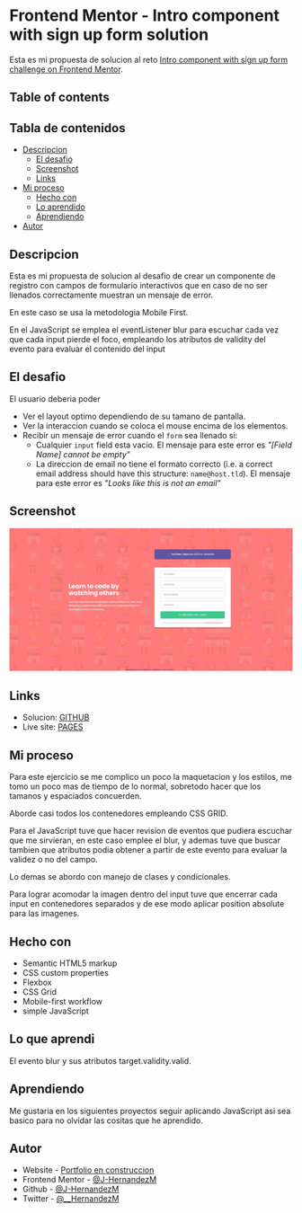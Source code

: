 # Frontend Mentor - Intro component with sign up form solution

Esta es mi propuesta de solucion al reto [Intro component with sign up form challenge on Frontend Mentor](https://www.frontendmentor.io/challenges/intro-component-with-signup-form-5cf91bd49edda32581d28fd1).

## Table of contents

## Tabla de contenidos

- [Descripcion](#descripcion)
  - [El desafio](#el-desafio)
  - [Screenshot](#screenshot)
  - [Links](#links)
- [Mi proceso](#mi-proceso)
  - [Hecho con](#hecho-con)
  - [Lo aprendido](#lo-que-aprendi)
  - [Aprendiendo](#aprendiendo)
- [Autor](#autor)

## Descripcion

Esta es mi propuesta de solucion al desafio de crear un componente de registro con campos de formulario interactivos que en caso de no ser llenados correctamente muestran un mensaje de error.

En este caso se usa la metodologia Mobile First.

En el JavaScript se emplea el eventListener blur para escuchar cada vez que cada input pierde el foco, empleando los atributos de validity del evento para evaluar el contenido del input

## El desafio

El usuario deberia poder

- Ver el layout optimo dependiendo de su tamano de pantalla.
- Ver la interaccion cuando se coloca el mouse encima de los elementos.
- Recibir un mensaje de error cuando el `form` sea llenado si:
  - Cualquier `input` field esta vacio. El mensaje para este error es *"[Field Name] cannot be empty"*
  - La direccion de email no tiene el formato correcto (i.e. a correct email address should have this structure: `name@host.tld`). El mensaje para este error es *"Looks like this is not an email"*

## Screenshot

![](./images/screenshot.JPG)

## Links

- Solucion: [GITHUB](https://github.com/J-HernandezM/sign-up-form)
- Live site: [PAGES](https://j-hernandezm.github.io/sign-up-form/)

## Mi proceso

Para este ejercicio se me complico un poco la maquetacion y los estilos, me tomo un poco mas de tiempo de lo normal, sobretodo hacer que los tamanos y espaciados concuerden.

Aborde casi todos los contenedores empleando CSS GRID.

Para el JavaScript tuve que hacer revision de eventos que pudiera escuchar que me sirvieran, en este caso emplee el blur, y ademas tuve que buscar tambien que atributos podia obtener a partir de este evento para evaluar la validez o no del campo.

Lo demas se abordo con manejo de clases y condicionales.

Para lograr acomodar la imagen dentro del input tuve que encerrar cada input en contenedores separados y de ese modo aplicar position absolute para las imagenes.

## Hecho con

- Semantic HTML5 markup
- CSS custom properties
- Flexbox
- CSS Grid
- Mobile-first workflow
- simple JavaScript

## Lo que aprendi

El evento blur y sus atributos target.validity.valid.

## Aprendiendo

Me gustaria en los siguientes proyectos seguir aplicando JavaScript asi sea basico para no olvidar las cositas que he aprendido.

## Autor

- Website - [Portfolio en construccion](https://j-hernandezm.github.io)
- Frontend Mentor - [@J-HernandezM](https://www.frontendmentor.io/profile/J-HernandezM)
- Github - [@J-HernandezM](https://github.com/J-HernandezM)
- Twitter - [@__HernandezM](https://www.twitter.com/__HernandezM)